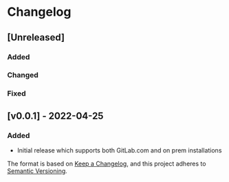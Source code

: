 # Changelog

## [Unreleased]
### Added

### Changed

### Fixed

## [v0.0.1] - 2022-04-25
### Added
- Initial release which supports both GitLab.com and on prem installations

The format is based on [Keep a Changelog](https://keepachangelog.com/en/1.0.0/),
and this project adheres to [Semantic Versioning](https://semver.org/spec/v2.0.0.html).